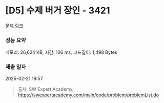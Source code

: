 # [D5] 수제 버거 장인 - 3421 

[문제 링크](https://swexpertacademy.com/main/code/problem/problemDetail.do?contestProbId=AWErcQmKy6kDFAXi) 

### 성능 요약

메모리: 26,624 KB, 시간: 106 ms, 코드길이: 1,498 Bytes

### 제출 일자

2025-02-21 19:57



> 출처: SW Expert Academy, https://swexpertacademy.com/main/code/problem/problemList.do